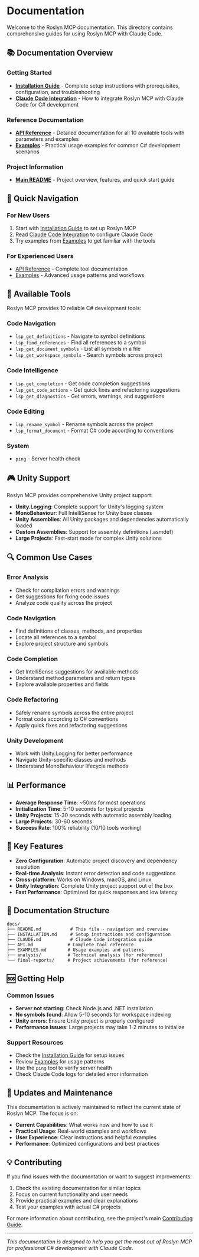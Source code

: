 # Documentation

Welcome to the Roslyn MCP documentation. This directory contains comprehensive guides for using Roslyn MCP with Claude Code.

## 📚 Documentation Overview

### Getting Started
- **[Installation Guide](INSTALLATION.md)** - Complete setup instructions with prerequisites, configuration, and troubleshooting
- **[Claude Code Integration](CLAUDE.md)** - How to integrate Roslyn MCP with Claude Code for C# development

### Reference Documentation
- **[API Reference](API.md)** - Detailed documentation for all 10 available tools with parameters and examples
- **[Examples](EXAMPLES.md)** - Practical usage examples for common C# development scenarios

### Project Information
- **[Main README](../README.md)** - Project overview, features, and quick start guide

## 🚀 Quick Navigation

### For New Users
1. Start with [Installation Guide](INSTALLATION.md) to set up Roslyn MCP
2. Read [Claude Code Integration](CLAUDE.md) to configure Claude Code
3. Try examples from [Examples](EXAMPLES.md) to get familiar with the tools

### For Experienced Users
- [API Reference](API.md) - Complete tool documentation
- [Examples](EXAMPLES.md) - Advanced usage patterns and workflows

## 🔧 Available Tools

Roslyn MCP provides 10 reliable C# development tools:

### Code Navigation
- `lsp_get_definitions` - Navigate to symbol definitions
- `lsp_find_references` - Find all references to a symbol
- `lsp_get_document_symbols` - List all symbols in a file
- `lsp_get_workspace_symbols` - Search symbols across project

### Code Intelligence
- `lsp_get_completion` - Get code completion suggestions
- `lsp_get_code_actions` - Get quick fixes and refactoring suggestions
- `lsp_get_diagnostics` - Get errors, warnings, and suggestions

### Code Editing
- `lsp_rename_symbol` - Rename symbols across the project
- `lsp_format_document` - Format C# code according to conventions

### System
- `ping` - Server health check

## 🎮 Unity Support

Roslyn MCP provides comprehensive Unity project support:

- **Unity.Logging**: Complete support for Unity's logging system
- **MonoBehaviour**: Full IntelliSense for Unity base classes
- **Unity Assemblies**: All Unity packages and dependencies automatically loaded
- **Custom Assemblies**: Support for assembly definitions (.asmdef)
- **Large Projects**: Fast-start mode for complex Unity solutions

## 🔍 Common Use Cases

### Error Analysis
- Check for compilation errors and warnings
- Get suggestions for fixing code issues
- Analyze code quality across the project

### Code Navigation
- Find definitions of classes, methods, and properties
- Locate all references to a symbol
- Explore project structure and symbols

### Code Completion
- Get IntelliSense suggestions for available methods
- Understand method parameters and return types
- Explore available properties and fields

### Code Refactoring
- Safely rename symbols across the entire project
- Format code according to C# conventions
- Apply quick fixes and refactoring suggestions

### Unity Development
- Work with Unity.Logging for better performance
- Navigate Unity-specific classes and methods
- Understand MonoBehaviour lifecycle methods

## 📊 Performance

- **Average Response Time**: ~50ms for most operations
- **Initialization Time**: 5-10 seconds for typical projects
- **Unity Projects**: 15-30 seconds with automatic assembly loading
- **Large Projects**: 30-60 seconds
- **Success Rate**: 100% reliability (10/10 tools working)

## 🎯 Key Features

- **Zero Configuration**: Automatic project discovery and dependency resolution
- **Real-time Analysis**: Instant error detection and code suggestions
- **Cross-platform**: Works on Windows, macOS, and Linux
- **Unity Integration**: Complete Unity project support out of the box
- **Fast Performance**: Optimized for quick responses and low latency

## 📖 Documentation Structure

```
docs/
├── README.md           # This file - navigation and overview
├── INSTALLATION.md     # Setup instructions and configuration
├── CLAUDE.md           # Claude Code integration guide
├── API.md             # Complete tool reference
├── EXAMPLES.md        # Usage examples and patterns
├── analysis/          # Technical analysis (for reference)
└── final-reports/     # Project achievements (for reference)
```

## 🆘 Getting Help

### Common Issues
- **Server not starting**: Check Node.js and .NET installation
- **No symbols found**: Allow 5-10 seconds for workspace indexing
- **Unity errors**: Ensure Unity project is properly configured
- **Performance issues**: Large projects may take 1-2 minutes to initialize

### Support Resources
- Check the [Installation Guide](INSTALLATION.md) for setup issues
- Review [Examples](EXAMPLES.md) for usage patterns
- Use the `ping` tool to verify server health
- Check Claude Code logs for detailed error information

## 🔄 Updates and Maintenance

This documentation is actively maintained to reflect the current state of Roslyn MCP. The focus is on:

- **Current Capabilities**: What works now and how to use it
- **Practical Usage**: Real-world examples and workflows
- **User Experience**: Clear instructions and helpful examples
- **Performance**: Optimized configurations and best practices

## 💡 Contributing

If you find issues with the documentation or want to suggest improvements:

1. Check the existing documentation for similar topics
2. Focus on current functionality and user needs
3. Provide practical examples and clear explanations
4. Test your examples with actual C# projects

For more information about contributing, see the project's main [Contributing Guide](../CONTRIBUTING.md).

---

*This documentation is designed to help you get the most out of Roslyn MCP for professional C# development with Claude Code.*
